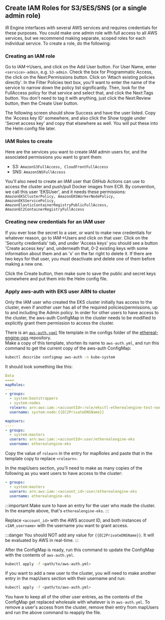 ## Create IAM Roles for S3/SES/SNS (or a single admin role)

iR Engine interfaces with several AWS services and requires credentials for these purposes. You could make
one admin role with full access to all AWS services, but we recommend making separate, scoped roles for
each individual service. To create a role, do the following:

### Creating an IAM role
Go to IAM->Users, and click on the Add User button. For User Name, enter `<service>-admin`, e.g. `S3-admin`.
Check the box for Programmatic Access, the click on the Next:Permissions button.
Click on 'Attach existing policies directly'. In the Filter Policies text box, you'll want to
enter the name of the service to narrow down the policy list significantly. Then, look for the FullAccess
policy for that service and select that, and click the Next:Tags button. You don't need to tag it with
anything, just click the Next:Review button, then the Create User button.

The following screen should show Success and have the user listed. Copy the 'Access key ID' somewhere, and
also click the Show toggle under 'Secret access key' and copy that elsewhere as well. You will put these
into the Helm config file later.

### IAM Roles to create
Here are the services you want to create IAM admin users for, and the associated permissions you want to
grant them:
 
* S3: `AmazonS3FullAccess, CloudFrontFullAccess`
* SNS: `AmazonSNSFullAccess`

You'll also need to create an IAM user that GitHub Actions can use to access the cluster and push/pull
Docker images from ECR. By convention, we call this user 'EKSUser', and it needs these
permissions: `AmazonEKSClusterPolicy, AmazonEKSWorkerNodePolicy, AmazonEKSServicePolicy, AmazonElasticContainerRegistryPublicFullAccess, AmazonEC2ContainerRegistryFullAccess`

### Creating new credentials for an IAM user
If you ever lose the secret to a user, or want to make new credentials for whatever reason, go to
IAM->Users and click on that user. Click on the 'Security credentials' tab, and under 'Access keys' you
should see a button 'Create access key' and, underneath that, 0-2 existing keys with some information
about them and an 'x' on the far right to delete it. If there are two keys for that user, you 
must deactivate and delete one of them before making a new one.

Click the Create button, then make sure to save the public and secret keys somewhere and put them into
the Helm config file.

### Apply aws-auth with EKS user ARN to cluster

Only the IAM user who created the EKS cluster initially has access to the cluster, even if another
user has all of the required policies/permissions, up to and including the Admin policy. In order
for other users to have access to the cluster, the aws-auth ConfigMap in the cluster needs to be
modified to explicitly grant them permission to access the cluster.

There is an [`aws-auth.yaml`](https://github.com/EtherealEngine/ethereal-engine-ops/blob/master/configs/aws-auth-template.yml) file template in the configs folder of the [ethereal-engine-ops](https://github.com/EtherealEngine/ethereal-engine-ops/) repository.  
Make a copy of this template, shorten its name to `aws-auth.yml`, and run this command to get the current copy of the aws-auth ConfigMap:
```bash
kubectl describe configmap aws-auth -n kube-system
```

It should look something like this:
```yaml title="aws-auth.yml" showLineNumbers
Data
====
mapRoles:
----
- groups:
  - system:bootstrappers
  - system:nodes
  rolearn: arn:aws:iam::<accountId>:role/eksctl-etherealengine-test-nodegro-NodeInstanceRole-dXwOpisgTD1e
  username: system:node:{{EC2PrivateDNSName}}

mapUsers:
----
- groups:
  - system:masters
  userarn: arn:aws:iam::<accountId>:user/etherealengine-eks
  username: etherealengine-eks
```

Copy the value of `rolearn` in the entry for mapRoles and paste that in the template copy to replace `<rolearn>`.

In the mapUsers section, you'll need to make as many copies of the following as you want users to have access to the cluster:

```yaml
- groups:
  - system:masters
  userarn: arn:aws:iam::<account_id>:user/etherealengine-eks
  username: etherealengine-eks
```

:::important
Make sure to have an entry for the user who made the cluster.  
In the example above, that's `etherealengine-eks`.
:::

Replace `<account_id>` with the AWS account ID, and both instances of `<IAM_username>` with the username you want to grant access.

:::danger
You should NOT add any value for `{{EC2PrivateDNSName}}`. It will be evaluated by AWS in real-time.
:::

After the ConfigMap is ready, run this command to update the ConfigMap with the contents of `aws-auth.yml`.
```bash
kubectl apply -f <path/to/aws-auth.yml>
```

If you want to add a new user to the cluster, you will need to make another entry in the mapUsers section with their username and run:
 ```bash
 kubectl apply -f <path/to/aws-auth.yml>
 ```

You have to keep all of the other user entries, as the contents of the ConfigMap get replaced wholesale with whatever is in `aws-auth.yml`.
To remove a user's access from the cluster, remove their entry from mapUsers and run the above command to reapply the file.
